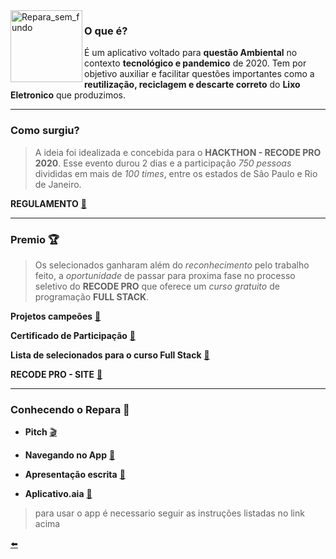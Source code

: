 <img width="115" align="left" alt="Repara_sem_fundo" src="https://user-images.githubusercontent.com/65131471/88334437-27d62700-cd08-11ea-8d8d-2726d3d745c2.png">

### O que é?
É um aplicativo voltado para **questão Ambiental** no contexto **tecnológico e pandemico** de 2020. Tem por objetivo auxiliar e facilitar questões importantes como a **reutilização, reciclagem e descarte correto** do **Lixo Eletronico** que produzimos.

---
### Como surgiu?
> A ideia foi idealizada e concebida para o **HACKTHON - RECODE PRO 2020**. Esse evento durou 2 dias e a participação *750 pessoas* divididas em mais de *100 times*, entre os estados de São Paulo e Rio de Janeiro.

**REGULAMENTO** [:scroll:](https://www.recodepro.org.br/wp-content/uploads/2020/07/Regulamento_Hackathon-Recode-Pro_2020_vfinal-1.pdf)

---
### Premio :trophy:
> Os selecionados ganharam além do *reconhecimento* pelo trabalho feito, a *oportunidade* de passar para proxima fase no processo seletivo do **RECODE PRO** que oferece um *curso gratuito* de programação **FULL STACK**.

**Projetos campeões** [:link:](https://github.com/duartecgustavo/Repara/blob/master/arquivos/Projetos-finalistas-Hackton-2020.pdf)

**Certificado de Participação** [:link:](https://github.com/duartecgustavo/Repara/blob/master/arquivos/CERTIFICADO%20HACKTHON%202020.pdf)

**Lista de selecionados para o curso Full Stack** [:link:](https://github.com/duartecgustavo/Repara/blob/master/arquivos/Lista-de-aprovados-SP-1.pdf)

**RECODE PRO - SITE** [:link:](https://www.recodepro.org.br/)

---
### Conhecendo o Repara :mag_right:

* **Pitch** [:clapper:](https://www.youtube.com/watch?v=pXaGtlmZyS8)

* **Navegando no App** [:speedboat:](https://www.youtube.com/watch?v=q7Xnd_zlObE)

* **Apresentação escrita** [:bookmark_tabs:](https://github.com/duartecgustavo/Repara/blob/master/arquivos/Repara%20PDF.pdf)

* **Aplicativo.aia** [:floppy_disk:](https://github.com/duartecgustavo/Repara/blob/master/arquivos/tuto-install-app.md)
> para usar o app é necessario seguir as instruções listadas no link acima 


[:arrow_left:](https://github.com/duartecgustavo)
